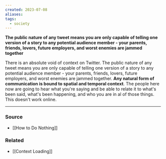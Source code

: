 ```yaml
---
created: 2023-07-08
aliases: 
tags:
  - society
---
```

**The public nature of any tweet means you are only capable of telling one version of a story to any potential audience member - your parents, friends, lovers, future employers, and worst enemies are jammed together**

There is an absolute void of context on Twitter. The public nature of any tweet means you are only capable of telling one version of a story to any potential audience member - your parents, friends, lovers, future employers, and worst enemies are jammed together. **Any natural form of communication is bound to spatial and temporal context**. The people here now are going to hear what you're saying and be able to relate it to what's been said, what's been happening, and who you are in al of those things. This doesn't work online.

---

### Source
- [[How to Do Nothing]]

### Related
- [[Context Loading]]